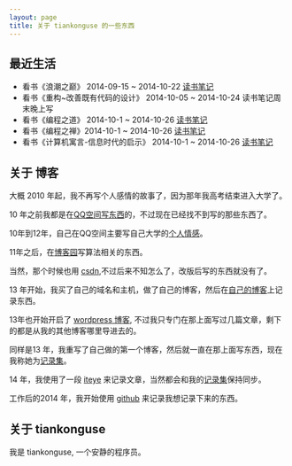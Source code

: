 ```yaml
---
layout: page
title: 关于 tiankonguse 的一些东西
---
```



## 最近生活

* 看书《浪潮之巅》 2014-09-15 ~ 2014-10-22 [读书笔记][On-Top-of-Tides]
* 看书《重构~改善既有代码的设计》 2014-10-05 ~ 2014-10-24 读书笔记周末晚上写
* 看书《编程之道》 2014-10-1 ~ 2014-10-26 [读书笔记][the-tao-of-programming]
* 看书《编程之禅》2014-10-1 ~ 2014-10-26  [读书笔记][the-ten-of-programming]
* 看书《计算机寓言-信息时代的启示》 2014-10-1 ~ 2014-10-26 [读书笔记][Computer-Parables-Enlightenment-in-the-Information-Age]



## 关于 博客

大概 2010 年起，我不再写个人感情的故事了，因为那年我高考结束进入大学了。

10 年之前我都是在[QQ空间写东西][qzone]的，不过现在已经找不到写的那些东西了。

10年到12年，自己在QQ空间主要写自己大学的[个人情感][qzone]。

11年之后，在[博客园][cnblogs]写算法相关的东西。

当然，那个时候也用 [csdn][],不过后来不知怎么了，改版后写的东西就没有了。

13 年开始，我买了自己的域名和主机，做了自己的博客，然后在[自己的博客][firstblog]上记录东西。

13年也开始开启了 [wordpress 博客][wordpress], 不过我只专门在那上面写过几篇文章，剩下的都是从我的其他博客哪里导进去的。

同样是13 年，我重写了自己做的第一个博客，然后就一直在那上面写东西，现在我称她为[记录集][record]。

14 年，我使用了一段 [iteye][] 来记录文章，当然都会和我的[记录集][record]保持同步。

工作后的2014 年，我开始使用 [github][] 来记录我想记录下来的东西。



## 关于 tiankonguse

我是 tiankonguse, 一个安静的程序员。




[Computer-Parables-Enlightenment-in-the-Information-Age]: http://github.tiankonguse.com/blog/2014/11/01/Computer-Parables-Enlightenment-in-the-Information-Age/
[the-ten-of-programming]: http://github.tiankonguse.com/blog/2014/10/31/the-ten-of-programming/
[the-tao-of-programming]: http://github.tiankonguse.com/blog/2014/10/29/the-tao-of-programming/
[csdn]: http://blog.csdn.net/tiankonguse
[github]: http://github.tiankonguse.com/
[iteye]: http://tiankonguse.iteye.com/
[record]: http://tiankonguse.com/record/
[wordpress]: http://tiankonguse.com/blog/
[firstblog]: http://tiankonguse.com/firstblog/
[cnblogs]: http://www.cnblogs.com/tiankonguse/
[qzone]: http://user.qzone.qq.com/804345178/2
[On-Top-of-Tides]: http://github.tiankonguse.com/blog/2014/10/22/On-Top-of-Tides/
